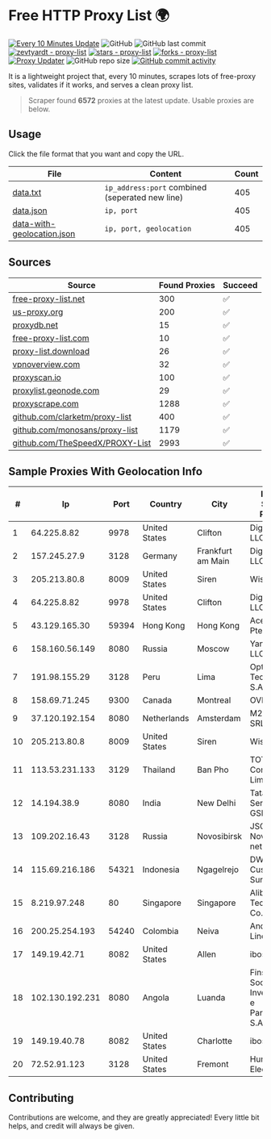 
# Free HTTP Proxy List 🌍

[![Every 10 Minutes Update](https://github.com/mertguvencli/http-proxy-list/actions/workflows/main.yml/badge.svg?branch=main)](https://github.com/mertguvencli/http-proxy-list/actions/workflows/main.yml)
![GitHub](https://img.shields.io/github/license/mertguvencli/http-proxy-list)
![GitHub last commit](https://img.shields.io/github/last-commit/mertguvencli/http-proxy-list)
[![zevtyardt - proxy-list](https://img.shields.io/static/v1?label=zevtyardt&message=proxy-list&color=blue&logo=github)](https://github.com/zevtyardt/proxy-list "Go to GitHub repo")
[![stars - proxy-list](https://img.shields.io/github/stars/zevtyardt/proxy-list?style=social)](https://github.com/zevtyardt/proxy-list)
[![forks - proxy-list](https://img.shields.io/github/forks/zevtyardt/proxy-list?style=social)](https://github.com/zevtyardt/proxy-list)
[![Proxy Updater](https://github.com/zevtyardt/proxy-list/workflows/Proxy%20Updater/badge.svg)](https://github.com/zevtyardt/proxy-list/actions?query=workflow:"Proxy+Updater")
![GitHub repo size](https://img.shields.io/github/repo-size/zevtyardt/proxy-list)
[![GitHub commit activity](https://img.shields.io/github/commit-activity/m/zevtyardt/proxy-list?logo=commits)](https://github.com/zevtyardt/proxy-list/commits/main)

It is a lightweight project that, every 10 minutes, scrapes lots of free-proxy sites, validates if it works, and serves a clean proxy list.

> Scraper found **6572** proxies at the latest update. Usable proxies are below.

## Usage

Click the file format that you want and copy the URL.

|File|Content|Count|
|----|-------|-----|
|[data.txt](https://raw.githubusercontent.com/mertguvencli/http-proxy-list/main/proxy-list/data.txt)|`ip_address:port` combined (seperated new line)|405|
|[data.json](https://raw.githubusercontent.com/mertguvencli/http-proxy-list/main/proxy-list/data.json)|`ip, port`|405|
|[data-with-geolocation.json](https://raw.githubusercontent.com/mertguvencli/http-proxy-list/main/proxy-list/data-with-geolocation.json)|`ip, port, geolocation`|405|

## Sources

|Source|Found Proxies|Succeed|
|------|-------------|-------|
|[free-proxy-list.net](https://free-proxy-list.net)|300|✅|
|[us-proxy.org](https://www.us-proxy.org)|200|✅|
|[proxydb.net](http://proxydb.net)|15|✅|
|[free-proxy-list.com](https://free-proxy-list.com/?page=&port=&type%5B%5D=http&type%5B%5D=https&up_time=0&search=Search)|10|✅|
|[proxy-list.download](https://www.proxy-list.download/HTTP)|26|✅|
|[vpnoverview.com](https://vpnoverview.com/privacy/anonymous-browsing/free-proxy-servers)|32|✅|
|[proxyscan.io](https://www.proxyscan.io)|100|✅|
|[proxylist.geonode.com](https://proxylist.geonode.com/api/proxy-list?limit=300&page=1&sort_by=lastChecked&sort_type=desc&protocols=http,https)|29|✅|
|[proxyscrape.com](https://api.proxyscrape.com/v2/?request=displayproxies&protocol=http&timeout=10000&country=all&ssl=all&anonymity=all)|1288|✅|
|[github.com/clarketm/proxy-list](https://raw.githubusercontent.com/clarketm/proxy-list/master/proxy-list-raw.txt)|400|✅|
|[github.com/monosans/proxy-list](https://raw.githubusercontent.com/monosans/proxy-list/main/proxies/http.txt)|1179|✅|
|[github.com/TheSpeedX/PROXY-List](https://raw.githubusercontent.com/TheSpeedX/PROXY-List/master/http.txt)|2993|✅|


## Sample Proxies With Geolocation Info

|#|Ip|Port|Country|City|Internet Service Provider|
|-|--|----|-------|----|-------------------------|
|1|64.225.8.82|9978|United States|Clifton|DigitalOcean, LLC|
|2|157.245.27.9|3128|Germany|Frankfurt am Main|DigitalOcean, LLC|
|3|205.213.80.8|8009|United States|Siren|WiscNet|
|4|64.225.8.82|9978|United States|Clifton|DigitalOcean, LLC|
|5|43.129.165.30|59394|Hong Kong|Hong Kong|Aceville Pte.ltd|
|6|158.160.56.149|8080|Russia|Moscow|Yandex.Cloud LLC|
|7|191.98.155.29|3128|Peru|Lima|Optical Technologies S.A.C.|
|8|158.69.71.245|9300|Canada|Montreal|OVH SAS|
|9|37.120.192.154|8080|Netherlands|Amsterdam|M247 Europe SRL|
|10|205.213.80.8|8009|United States|Siren|WiscNet|
|11|113.53.231.133|3129|Thailand|Ban Pho|TOT Public Company Limited|
|12|14.194.38.9|8080|India|New Delhi|Tata Tele Services GSM|
|13|109.202.16.43|3128|Russia|Novosibirsk|JSC Avantel. Novosibirsk network|
|14|115.69.216.186|54321|Indonesia|Ngagelrejo|DWP Customer Surabaya|
|15|8.219.97.248|80|Singapore|Singapore|Alibaba (US) Technology Co., Ltd.|
|16|200.25.254.193|54240|Colombia|Neiva|Andinet ON Line|
|17|149.19.42.71|8082|United States|Allen|iboss, inc|
|18|102.130.192.231|8080|Angola|Luanda|Finstar - Sociedade de Investimento e Participacoes S.A|
|19|149.19.40.78|8082|United States|Charlotte|iboss, inc|
|20|72.52.91.123|3128|United States|Fremont|Hurricane Electric LLC|



## Contributing

Contributions are welcome, and they are greatly appreciated! Every
little bit helps, and credit will always be given.

